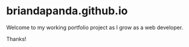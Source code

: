 # briandapanda.github.io
Welcome to my working portfolio project as I grow as a web developer. 

Thanks! 



